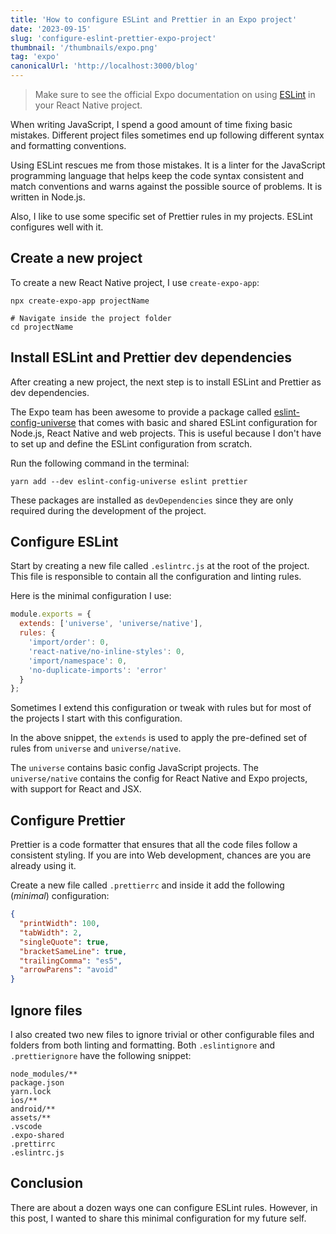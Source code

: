 ```yaml
---
title: 'How to configure ESLint and Prettier in an Expo project'
date: '2023-09-15'
slug: 'configure-eslint-prettier-expo-project'
thumbnail: '/thumbnails/expo.png'
tag: 'expo'
canonicalUrl: 'http://localhost:3000/blog'
---
```


> Make sure to see the official Expo documentation on using [ESLint](https://docs.expo.dev/guides/using-eslint/) in your React Native project.

When writing JavaScript, I spend a good amount of time fixing basic mistakes. Different project files sometimes end up following different syntax and formatting conventions.

Using ESLint rescues me from those mistakes. It is a linter for the JavaScript programming language that helps keep the code syntax consistent and match conventions and warns against the possible source of problems. It is written in Node.js.

Also, I like to use some specific set of Prettier rules in my projects. ESLint configures well with it.

## Create a new project

To create a new React Native project, I use `create-expo-app`:

```shell
npx create-expo-app projectName

# Navigate inside the project folder
cd projectName
```

## Install ESLint and Prettier dev dependencies

After creating a new project, the next step is to install ESLint and Prettier as dev dependencies.

The Expo team has been awesome to provide a package called [eslint-config-universe](https://github.com/expo/expo/tree/master/packages/eslint-config-universe) that comes with basic and shared ESLint configuration for Node.js, React Native and web projects. This is useful because I don't have to set up and define the ESLint configuration from scratch.

Run the following command in the terminal:

```shell
yarn add --dev eslint-config-universe eslint prettier
```

These packages are installed as `devDependencies` since they are only required during the development of the project.

## Configure ESLint

Start by creating a new file called `.eslintrc.js` at the root of the project. This file is responsible to contain all the configuration and linting rules.

Here is the minimal configuration I use:

```js
module.exports = {
  extends: ['universe', 'universe/native'],
  rules: {
    'import/order': 0,
    'react-native/no-inline-styles': 0,
    'import/namespace': 0,
    'no-duplicate-imports': 'error'
  }
};
```

Sometimes I extend this configuration or tweak with rules but for most of the projects I start with this configuration.

In the above snippet, the `extends` is used to apply the pre-defined set of rules from `universe` and `universe/native`.

The `universe` contains basic config JavaScript projects. The `universe/native` contains the config for React Native and Expo projects, with support for React and JSX.

## Configure Prettier

Prettier is a code formatter that ensures that all the code files follow a consistent styling. If you are into Web development, chances are you are already using it.

Create a new file called `.prettierrc` and inside it add the following (_minimal_) configuration:

```json
{
  "printWidth": 100,
  "tabWidth": 2,
  "singleQuote": true,
  "bracketSameLine": true,
  "trailingComma": "es5",
  "arrowParens": "avoid"
}
```

## Ignore files

I also created two new files to ignore trivial or other configurable files and folders from both linting and formatting. Both `.eslintignore` and `.prettierignore` have the following snippet:

```shell
node_modules/**
package.json
yarn.lock
ios/**
android/**
assets/**
.vscode
.expo-shared
.prettirrc
.eslintrc.js
```

## Conclusion

There are about a dozen ways one can configure ESLint rules. However, in this post, I wanted to share this minimal configuration for my future self.

